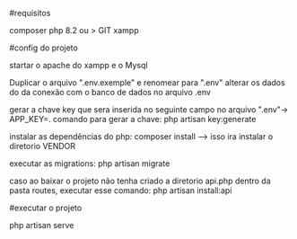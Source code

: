 #requisitos

composer
php 8.2 ou >
GIT
xampp

#config do projeto

startar o apache do xampp e o Mysql

Duplicar o arquivo ".env.exemple" e renomear para ".env"
alterar os dados do da conexão com o banco de dados no arquivo .env

gerar a chave key que sera inserida no seguinte campo no arquivo ".env"-> APP_KEY=.
comando para gerar a chave: php artisan key:generate

instalar as dependências do php: composer install --> isso ira instalar o diretorio VENDOR

executar as migrations: php artisan migrate

caso ao  baixar o projeto não tenha criado a diretorio api.php dentro da pasta routes, executar esse comando: php artisan install:api

#executar o projeto

php artisan serve


